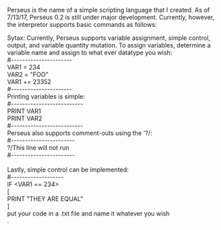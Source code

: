 Perseus is the name of a simple scripting language that I created. As of 7/13/17, Perseus 0.2 is still under major development. Currently, however, the interpretor supports basic commands as follows:

Sytax:
Currently, Perseus supports variable assignment, simple control, output, and variable quantity mutation. 
To assign variables, determine a variable name and assign to what ever datatype you wish:<br />
#----------------------<br />
VAR1 = 234<br />
VAR2 = "FOO"<br />
VAR1 += 23352<br />
#----------------------<br />
Printing variables is simple:<br />
#--------------------------<br />
PRINT VAR1<br />
PRINT VAR2<br />
#--------------------------<br />
Perseus also supports comment-outs using the '?/:<br />
#-----------------------<br />
?/This line will not run<br />
#-----------------------<br />
<br />
Lastly, simple control can be implemented:<br />
#-------------------<br />
IF <VAR1 == 234><br />
[<br />
  PRINT "THEY ARE EQUAL"<br />
]<br />
put your code in a .txt file and name it whatever you wish<br />. 
